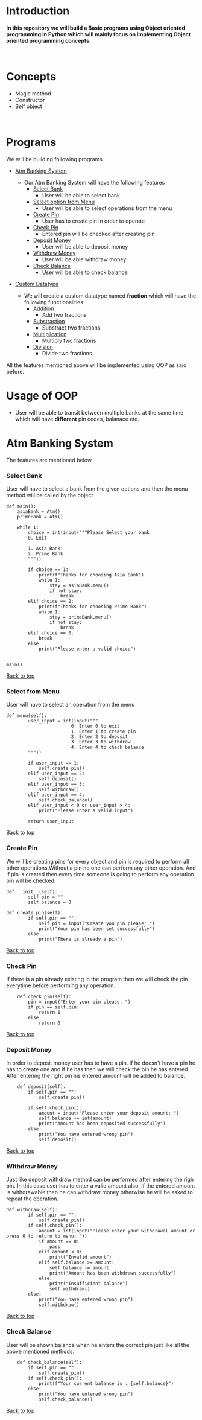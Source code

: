 # Introduction

**In this repository we will build a Basic programs using Object oriented programming in Python which will mainly focus on implementing 
Object oriented programming concepts.**

<br>

# Concepts
- Magic method
- Constructor
- Self object

<br>

# Programs
We will be building following programs
- [Atm Banking System](#atm-banking-system)
    - Our Atm Banking System will have the following features
        - [Select Bank](#select-bank)
            - User will be able to select bank
        - [Select option from Menu](#select-from-menu)
            - User will be able to select operations from the menu
        - [Create Pin](#create-pin)
            - User has to create pin in order to operate
        - [Check Pin](#check-pin)
            - Entered pin will be checked after creating pin 
        - [Deposit Money](#deposit-money)
            - User will be able to deposit money
        - [Withdraw Money](#withdraw-money)
            - User will be able withdraw money
        - [Check Balance](#check-balance)
            - User will be able to check balance

- [Custom Datatype]()
    - We will create a custom datatype named **fraction** which will have the following functionalities
        - [Addition]()
            - Add two fractions
        - [Substraction]()
             - Substract two fractions
        - [Multiplication]()
             - Multiply two fractions
        - [Division]()
             - Divide two fractions
 


All the features mentioned above will be implemented using OOP as said before.

# Usage of OOP
- User will be able to transit between multiple banks at the same time which will have **different** pin codes, balanace  etc.

# Atm Banking System
The features are mentioned below

### Select Bank
User will have to select a bank from the given options and then the menu method will be called by the object

```
def main():
    asiaBank = Atm()
    primeBank = Atm()

    while 1:
        choice = int(input("""Please Select your bank
        0. Exit
        
        1. Asia Bank: 
        2. Prime Bank
        """))

        if choice == 1:
            print(f"Thanks for choosing Asia Bank")
            while 1:
                stay = asiaBank.menu()
                if not stay:
                    break
        elif choice == 2:
            print(f"Thanks for choosing Prime Bank")
            while 1:
                stay = primeBank.menu()
                if not stay:
                    break
        elif choice == 0:
            break
        else:
            print("Please enter a valid choice")


main()
```
[Back to top](#programs)

### Select from Menu
User will have to select an operation from the menu

```
def menu(self):
        user_input = int(input("""
                        0. Enter 0 to exit
                        1. Enter 1 to create pin
                        2. Enter 2 to deposit
                        3. Enter 3 to withdraw
                        4. Enter 4 to check balance
        """))

        if user_input == 1:
            self.create_pin()
        elif user_input == 2:
            self.deposit()
        elif user_input == 3:
            self.withdraw()
        elif user_input == 4:
            self.check_balance()
        elif user_input < 0 or user_input > 4:
            print("Please Enter a valid input")

        return user_input
```
[Back to top](#programs)

### Create Pin
We will be creating pins for every object and pin is required to perform all other operations.Without a pin no one can perform any other operation. And if pin is created then every time someone is going to perform any operation pin will be checked.

```
def __init__(self):
        self.pin = ""
        self.balance = 0

def create_pin(self):
        if self.pin == "":
            self.pin = input("Create you pin please: ")
            print("Your pin has been set successfully")
        else:
            print("There is already a pin")
```
[Back to top](#programs)
### Check Pin
If there is a pin already existing in the program then we will check the pin everytime before performing any operation.
```
    def check_pin(self):
        pin = input("Enter your pin please: ")
        if pin == self.pin:
            return 1
        else:
            return 0
```
[Back to top](#programs)


### Deposit Money
In order to deposit money user has to have a pin. If he doesn't have a pin he has to create one and if he has then we will check the pin he has entered. After entering the right pin his entered amount will be added to balance.

```
    def deposit(self):
        if self.pin == "":
            self.create_pin()

        if self.check_pin():
            amount = input("Please enter your deposit amount: ")
            self.balance += int(amount)
            print("Amount has been deposited successfully")
        else:
            print("You have entered wrong pin")
            self.deposit()
```
[Back to top](#programs)


### Withdraw Money
Just like deposit withdraw method can be performed after entering the righ pin. In this case user has to enter a valid amount also. If the entered amount is withdrawable then he can withdraw money otherwise he will be asked to repeat the operation.

```
def withdraw(self):
        if self.pin == "":
            self.create_pin()
        if self.check_pin():
            amount = int(input("Please enter your withdrawal amount or press 0 to return to menu: "))
            if amount == 0:
                pass
            elif amount < 0:
                print("Invalid amount")
            elif self.balance >= amount:
                self.balance -= amount
                print("Amount has been withdrawn successfully")
            else:
                print("Insufficient balance")
                self.withdraw()
        else:
            print("You have entered wrong pin")
            self.withdraw()
```
[Back to top](#programs)


### Check Balance
User will be shown balance when he enters the correct pin just like all the above mentioned methods.
```
    def check_balance(self):
        if self.pin == "":
            self.create_pin()
        if self.check_pin():
            print(f"Your current balance is : {self.balance}")
        else:
            print("You have entered wrong pin")
            self.check_balance()
```
[Back to top](#programs)

